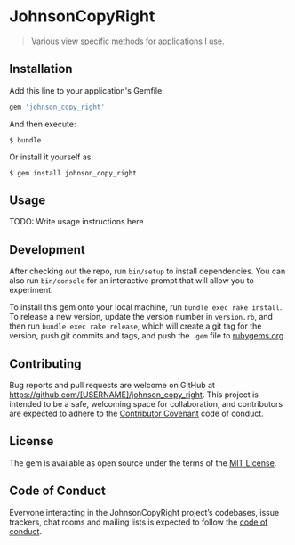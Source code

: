 # JohnsonCopyRight

> Various view specific methods for applications I use.

## Installation

Add this line to your application's Gemfile:

```ruby
gem 'johnson_copy_right'
```

And then execute:

    $ bundle

Or install it yourself as:

    $ gem install johnson_copy_right

## Usage

TODO: Write usage instructions here

## Development

After checking out the repo, run `bin/setup` to install dependencies. You can also run `bin/console` for an interactive prompt that will allow you to experiment.

To install this gem onto your local machine, run `bundle exec rake install`. To release a new version, update the version number in `version.rb`, and then run `bundle exec rake release`, which will create a git tag for the version, push git commits and tags, and push the `.gem` file to [rubygems.org](https://rubygems.org).

## Contributing

Bug reports and pull requests are welcome on GitHub at https://github.com/[USERNAME]/johnson_copy_right. This project is intended to be a safe, welcoming space for collaboration, and contributors are expected to adhere to the [Contributor Covenant](http://contributor-covenant.org) code of conduct.

## License

The gem is available as open source under the terms of the [MIT License](http://opensource.org/licenses/MIT).

## Code of Conduct

Everyone interacting in the JohnsonCopyRight project’s codebases, issue trackers, chat rooms and mailing lists is expected to follow the [code of conduct](https://github.com/[USERNAME]/johnson_copy_right/blob/master/CODE_OF_CONDUCT.md).
